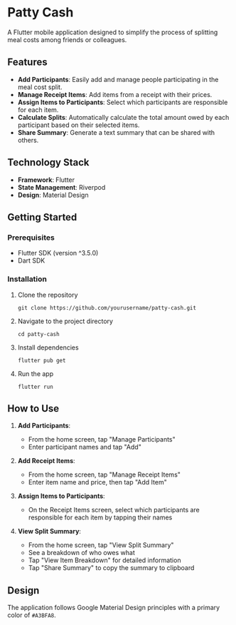 # Patty Cash

A Flutter mobile application designed to simplify the process of splitting meal costs among friends or colleagues.

## Features

- **Add Participants**: Easily add and manage people participating in the meal cost split.
- **Manage Receipt Items**: Add items from a receipt with their prices.
- **Assign Items to Participants**: Select which participants are responsible for each item.
- **Calculate Splits**: Automatically calculate the total amount owed by each participant based on their selected items.
- **Share Summary**: Generate a text summary that can be shared with others.

## Technology Stack

- **Framework**: Flutter
- **State Management**: Riverpod
- **Design**: Material Design

## Getting Started

### Prerequisites

- Flutter SDK (version ^3.5.0)
- Dart SDK

### Installation

1. Clone the repository
   ```
   git clone https://github.com/yourusername/patty-cash.git
   ```

2. Navigate to the project directory
   ```
   cd patty-cash
   ```

3. Install dependencies
   ```
   flutter pub get
   ```

4. Run the app
   ```
   flutter run
   ```

## How to Use

1. **Add Participants**:
   - From the home screen, tap "Manage Participants"
   - Enter participant names and tap "Add"

2. **Add Receipt Items**:
   - From the home screen, tap "Manage Receipt Items"
   - Enter item name and price, then tap "Add Item"

3. **Assign Items to Participants**:
   - On the Receipt Items screen, select which participants are responsible for each item by tapping their names

4. **View Split Summary**:
   - From the home screen, tap "View Split Summary"
   - See a breakdown of who owes what
   - Tap "View Item Breakdown" for detailed information
   - Tap "Share Summary" to copy the summary to clipboard

## Design

The application follows Google Material Design principles with a primary color of `#A3BFA8`.